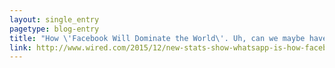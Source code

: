 ```yaml
---
layout: single_entry
pagetype: blog-entry
title: "How \'Facebook Will Dominate the World\'. Uh, can we maybe have The Robots instead?"
link: http://www.wired.com/2015/12/new-stats-show-whatsapp-is-how-facebook-will-dominate-the-world/
---  
```

